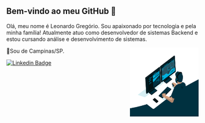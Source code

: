    ## Bem-vindo ao meu GitHub :rocket:
   
Olá, meu nome é Leonardo Gregório. Sou apaixonado por tecnologia e pela minha família! Atualmente atuo como desenvolvedor de sistemas Backend e estou cursando análise e desenvolvimento de sistemas.

<img align="right" alt="GIF" src="https://github.com/LeonardoGregoriocs/LeonardoGregoriocs/blob/main/code.gif?raw=true" width="180" height="180" />

:round_pushpin:Sou de Campinas/SP. 





[![Linkedin Badge](https://img.shields.io/badge/-LinkedIn-blue?style=flat-square&logo=Linkedin&logoColor=white&link=https://www.linkedin.com/in/leonardo-greg%C3%B3rio-6b8568165/)](https://www.linkedin.com/in/leonardo-greg%C3%B3rio-6b8568165/)

